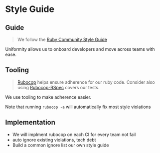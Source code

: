 # Style Guide

## Guide

> We follow the [Ruby Community Style Guide](https://github.com/bbatsov/ruby-style-guide)

Uniformity allows us to onboard developers and move across teams with ease.

## Tooling

> [Rubocop](https://github.com/bbatsov/rubocop) helps ensure adherence for our ruby code. Consider also using [Rubocop-RSpec](https://github.com/backus/rubocop-rspec) covers our tests.

We use tooling to make adherence easier.

Note that running `rubocop -a` will automatically fix most style violations

## Implementation

* We will implment rubocop on each CI for every team not fail
* auto ignore existing violations, tech debt
* Build a common ignore list our own style guide
